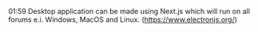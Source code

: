 01:59 Desktop application can be made using Next.js which will run on all forums e.i. Windows, MacOS and Linux. (https://www.electronjs.org/)
